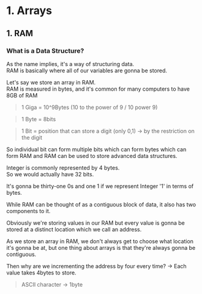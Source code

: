 # 1. Arrays

## 1. RAM

### What is a Data Structure?
As the name implies, it's a way of structuring data.   
RAM is basically where all of our variables are gonna be stored.

Let's say we store an array in RAM.   
RAM is measured in bytes, and it's common for many computers to have 8GB of RAM 

>1 Giga = 10^9Bytes (10 to the power of 9 / 10 power 9)

>1 Byte = 8bits

>1 Bit = position that can store a digit (only 0,1) -> by the restriction on the digit

So individual bit can form multiple bits which can form bytes which can form RAM and RAM can be used to store advanced data structures.

Integer is commonly represented by 4 bytes.   
So we would actually have 32 bits.


It's gonna be thirty-one 0s and one 1 if we represent Integer '1' in terms of bytes. 

While RAM can be thought of as a contiguous block of data, it also has two components to it.   

Obviously we're storing values in our RAM but every value is gonna be stored at a distinct location which we call an address.

As we store an array in RAM, we don't always get to choose what location it's gonna be at, but one thing about arrays is that they're always gonna be contiguous.

Then why are we incrementing the address by four every time? -> Each value takes 4bytes to store.

>ASCII character -> 1byte